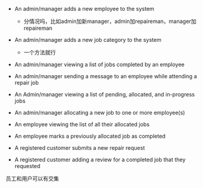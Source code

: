 - An admin/manager adds a new employee to the system
    - 分情况吗，比如admin加新manager，admin加repaireman，manager加repaireman
    
- An admin/manager adds a new job category to the system
    - 一个方法就行
- An admin/manager viewing a list of jobs completed by an employee
- An admin/manager sending a message to an employee while attending a repair job
- An Admin/manager viewing a list of pending, allocated, and in-progress jobs
- An admin/manager allocating a new job to one or more employee(s)
- An employee viewing the list of all their allocated jobs
- An employee marks a previously allocated job as completed
- A registered customer submits a new repair request
- A registered customer adding a review for a completed job that they requested


员工和用户可以有交集